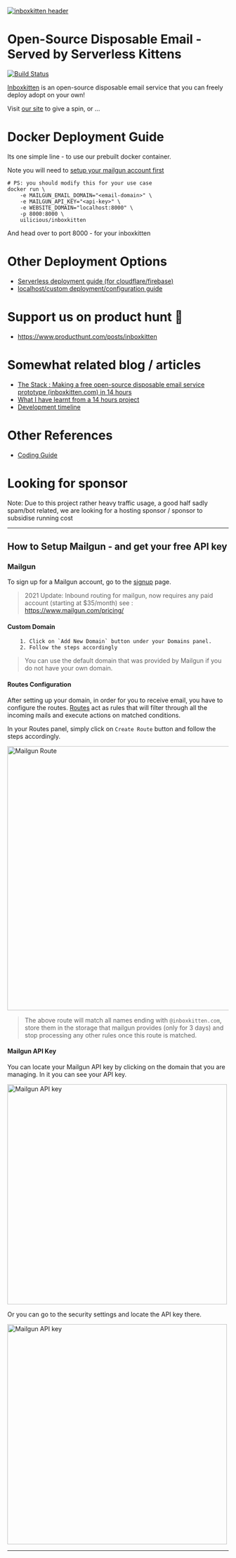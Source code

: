 [![inboxkitten header](./ui/static/inbox-kitten-opengraph.jpg)](https://inboxkitten.com)

# Open-Source Disposable Email - Served by Serverless Kittens

[![Build Status](https://travis-ci.org/uilicious/inboxkitten.svg?branch=master)](https://travis-ci.org/uilicious/inboxkitten)

[Inboxkitten](https://inboxkitten.com) is an open-source disposable email service that you can freely deploy adopt on your own!

Visit [our site](https://inboxkitten.com) to give a spin, or ...

# Docker Deployment Guide

Its one simple line - to use our prebuilt docker container.

Note you will need to [setup your mailgun account first](#setup-mailgun)

```
# PS: you should modify this for your use case
docker run \
	-e MAILGUN_EMAIL_DOMAIN="<email-domain>" \
	-e MAILGUN_API_KEY="<api-key>" \
	-e WEBSITE_DOMAIN="localhost:8000" \ 
	-p 8000:8000 \
	uilicious/inboxkitten
```

And head over to port 8000 - for your inboxkitten

# Other Deployment Options

- [Serverless deployment guide (for cloudflare/firebase)](./DEPLOY-GUIDE-SERVERLESS.md)
- [localhost/custom deployment/configuration guide](./DEPLOY-GUIDE-LOCALHOST)

# Support us on product hunt 🚀

+ https://www.producthunt.com/posts/inboxkitten

# Somewhat related blog / articles

+ [The Stack : Making a free open-source disposable email service prototype (inboxkitten.com) in 14 hours](https://dev.to/picocreator/the-stack-making-a-free-open-source-disposable-email-service-prototype-inboxkittencom-in-14-hours-206g)
+ [What I have learnt from a 14 hours project](https://dev.to/jmtiong/what-i-have-learnt-from-a-14-hours-project-2joo)
+ [Development timeline](https://blog.uilicious.com/development-timeline-for-inboxkitten-com-lessons-learnt-e802a2f0a47c)

# Other References

- [Coding Guide](./CODE-GUIDE.md)

# Looking for sponsor

Note: Due to this project rather heavy traffic usage, a good half sadly spam/bot related, we are looking for a hosting sponsor / sponsor to subsidise running cost
___

## How to Setup Mailgun - and get your free API key

### Mailgun
To sign up for a Mailgun account, go to the <a href="https://signup.mailgun.com/new/signup" target="_blank">signup</a> page.

> 2021 Update: Inbound routing for mailgun, now requires any paid account (starting at $35/month) see : https://www.mailgun.com/pricing/

#### Custom Domain
```
	1. Click on `Add New Domain` button under your Domains panel. 
	2. Follow the steps accordingly
```
> You can use the default domain that was provided by Mailgun if you do not have your own domain.

#### Routes Configuration
After setting up your domain, in order for you to receive email, you have to configure the routes. <a href="https://documentation.mailgun.com/en/latest/quickstart-receiving.html" target="_blank">Routes</a> act as rules that will filter through all the incoming mails and execute actions on matched conditions.

In your Routes panel, simply click on `Create Route` button and follow the steps accordingly.

<img src="./assets/mailgun_create_route.png" alt="Mailgun Route" width="600px"/>

> The above route will match all names ending with `@inboxkitten.com`, store them in the storage that mailgun provides (only for 3 days) and stop processing any other rules once this route is matched. 

#### Mailgun API Key
You can locate your Mailgun API key by clicking on the domain that you are managing. In it you can see your API key.

<img src="./assets/mailgun_api_key.png" alt="Mailgun API key" width="500px"/>

Or you can go to the security settings and locate the API key there.

<img src="./assets/mailgun_api_key_2.png" alt="Mailgun API key" width="500px"/>

___
